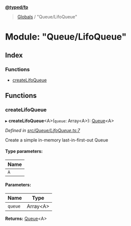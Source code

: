 **[@typed/fp](../README.md)**

> [Globals](../globals.md) / "Queue/LifoQueue"

# Module: "Queue/LifoQueue"

## Index

### Functions

* [createLifoQueue](_queue_lifoqueue_.md#createlifoqueue)

## Functions

### createLifoQueue

▸ **createLifoQueue**\<A>(`queue`: Array\<A>): [Queue](../interfaces/_queue_queue_.queue.md)\<A>

*Defined in [src/Queue/LifoQueue.ts:7](https://github.com/TylorS/typed-fp/blob/ac98ca1/src/Queue/LifoQueue.ts#L7)*

Create a simple in-memory last-in-first-out Queue

#### Type parameters:

Name |
------ |
`A` |

#### Parameters:

Name | Type |
------ | ------ |
`queue` | Array\<A> |

**Returns:** [Queue](../interfaces/_queue_queue_.queue.md)\<A>
